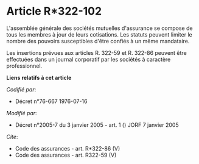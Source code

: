 # Article R*322-102

L'assemblée générale des sociétés mutuelles d'assurance se compose de tous les membres à jour de leurs cotisations. Les
statuts peuvent limiter le nombre des pouvoirs susceptibles d'être confiés à un même mandataire. 

Les insertions prévues aux articles R. 322-59 et R. 322-86 peuvent être effectuées dans un journal corporatif par les
sociétés à caractère professionnel.

**Liens relatifs à cet article**

_Codifié par_:

  - Décret n°76-667 1976-07-16

_Modifié par_:

  - Décret n°2005-7 du 3 janvier 2005 - art. 1 () JORF 7 janvier 2005

_Cite_:

  - Code des assurances - art. R*322-86 (V)
  - Code des assurances - art. R322-59 (V)
